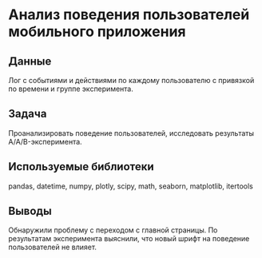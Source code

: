 # Анализ поведения пользователей мобильного приложения

## Данные
Лог с событиями и действиями по каждому пользователю с привязкой по времени и группе эксперимента.

## Задача
Проанализировать поведение пользователей, исследовать результаты A/A/B-эксперимента.

## Используемые библиотеки
pandas, datetime, numpy, plotly, scipy, math, seaborn, matplotlib, itertools

## Выводы
Обнаружили проблему с переходом с главной страницы. По результатам эксперимента выяснили, что новый шрифт на поведение пользователей не влияет.